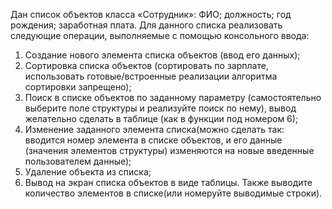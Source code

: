 Дан список объектов класса «Сотрудник»: ФИО; должность; год рождения; заработная плата. Для данного списка реализовать следующие операции, выполняемые с помощью консольного ввода:
1) Создание нового элемента списка объектов (ввод его данных);
2) Сортировка списка объектов (сортировать по зарплате, использовать готовые/встроенные реализации алгоритма сортировки запрещено);
3) Поиск в списке объектов по заданному параметру (самостоятельно выберите поле структуры  и реализуйте поиск по нему), вывод желательно сделать в таблице (как в функции под номером 6);
4) Изменение заданного элемента списка(можно сделать так: вводится номер элемента в списке объектов, и его данные (значения элементов структуры) изменяются на новые введенные пользователем данные);
5) Удаление объекта из списка;
6) Вывод на экран списка объектов в виде таблицы. Также выводите количество элементов в списке(или номеруйте выводимые строки).
